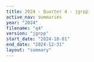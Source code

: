 ```yaml
---
title: 2024 - Quarter 4 - jgrpp
active_nav: summaries
year: "2024"
filename: "q4"
version: "jgrpp"
start_date: "2024-10-01"
end_date: "2024-12-31"
layout: "summary"
---
```

